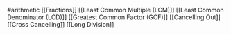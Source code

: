 #arithmetic
[[Fractions]]
[[Least Common Multiple (LCM)]]
[[Least Common Denominator (LCD)]]
[[Greatest Common Factor (GCF)]]
[[Cancelling Out]]
[[Cross Cancelling]]
[[Long Division]]